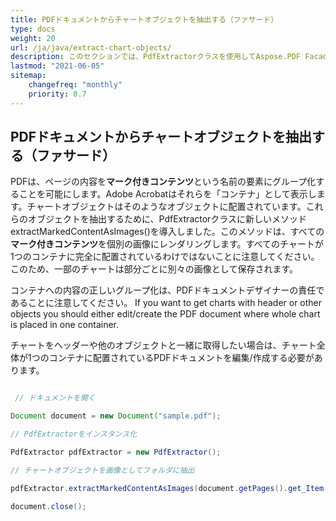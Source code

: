 ```yaml
---
title: PDFドキュメントからチャートオブジェクトを抽出する（ファサード）
type: docs
weight: 20
url: /ja/java/extract-chart-objects/
description: このセクションでは、PdfExtractorクラスを使用してAspose.PDF FacadesでPDFからチャートオブジェクトを抽出する方法を説明します。
lastmod: "2021-06-05"
sitemap:
    changefreq: "monthly"
    priority: 0.7
---
```


## PDFドキュメントからチャートオブジェクトを抽出する（ファサード）

PDFは、ページの内容を**マーク付きコンテンツ**という名前の要素にグループ化することを可能にします。Adobe Acrobatはそれらを「コンテナ」として表示します。チャートオブジェクトはそのようなオブジェクトに配置されています。これらのオブジェクトを抽出するために、PdfExtractorクラスに新しいメソッドextractMarkedContentAsImages()を導入しました。このメソッドは、すべての**マーク付きコンテンツ**を個別の画像にレンダリングします。すべてのチャートが1つのコンテナに完全に配置されているわけではないことに注意してください。このため、一部のチャートは部分ごとに別々の画像として保存されます。

コンテナへの内容の正しいグループ化は、PDFドキュメントデザイナーの責任であることに注意してください。
 If you want to get charts with header or other objects you should either edit/create the PDF document where whole chart is placed in one container.

チャートをヘッダーや他のオブジェクトと一緒に取得したい場合は、チャート全体が1つのコンテナに配置されているPDFドキュメントを編集/作成する必要があります。

```java

 // ドキュメントを開く

Document document = new Document("sample.pdf");

// PdfExtractorをインスタンス化

PdfExtractor pdfExtractor = new PdfExtractor();

// チャートオブジェクトを画像としてフォルダに抽出

pdfExtractor.extractMarkedContentAsImages(document.getPages().get_Item(1), "C:/Temp/Charts_page_1");

document.close();
```
